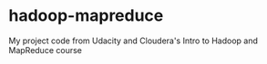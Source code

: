 # hadoop-mapreduce
My project code from Udacity and Cloudera's Intro to Hadoop and MapReduce course
